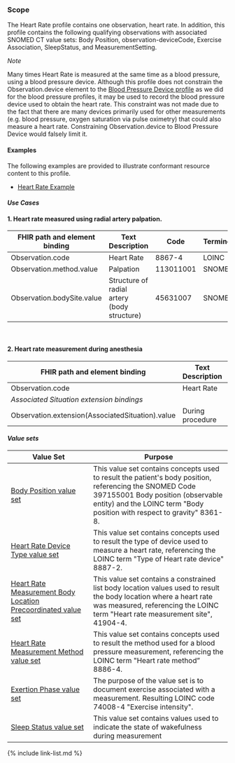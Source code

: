 ﻿### Scope

The Heart Rate profile contains one observation, heart rate. In addition, this profile contains the following qualifying observations with associated SNOMED CT value sets: Body Position, observation-deviceCode, Exercise Association, SleepStatus, and MeasurementSetting.

*Note*

Many times Heart Rate is measured at the same time as a blood pressure, using a blood pressure device.  Although this profile does not constrain the Observation.device element to the [Blood Pressure Device profile](StructureDefinition-bp-device.html) as we did for the blood pressure profiles, it may be used to record the blood pressure device used to obtain the heart rate.  This constraint was not made due to the fact that there are many devices primarily used for other measurements (e.g. blood pressure, oxygen saturation via pulse oximetry) that could also measure a heart rate.  Constraining Observation.device to Blood Pressure Device would falsely limit it.

#### Examples

The following examples are provided to illustrate conformant resource content to this profile.

- [Heart Rate Example](Observation-heartRate-example.html)

#### *Use Cases*

<div>
	<h4>1.	Heart rate measured using radial artery palpation.</h4>
	<table class="grid">
		<thead>
			<tr>
			  <th width="20%">FHIR path and element binding</th>
			  <th width="40%">Text Description</th>
			  <th width="20%">Code</th>
			  <th width="20%">Terminology</th>
			</tr>
		</thead>
		<tbody>
			<tr>
			  <td>Observation.code</td>
			  <td>Heart Rate</td>
			  <td>8867-4</td>
			  <td>LOINC</td>
			</tr>
			<tr>
			  <td>Observation.method.value</td>
			  <td>Palpation</td>
			  <td>113011001</td>
			  <td>SNOMED CT</td>
			</tr>
			<tr>
			  <td>Observation.bodySite.value</td>
			  <td>Structure of radial artery (body structure)</td>
			  <td>45631007</td>
			  <td>SNOMED CT</td>
			</tr>
		</tbody>
	</table>
	<br>
	<h4>2.  Heart rate measurement during anesthesia</h4>
	<table class="grid">
		<thead>
			<tr>
			  <th width="20%">FHIR path and element binding</th>
			  <th width="40%">Text Description</th>
			  <th width="20%">Code</th>
			  <th width="20%">Terminology</th>
			</tr>
		</thead>
		<tbody>
			<tr>
			  <td>Observation.code</td>
			  <td>Heart Rate</td>
			  <td>8867-4</td>
			  <td>LOINC</td>
			</tr>
			<tr>
			  <td colspan="4"><i>Associated Situation extension bindings</i></td>
			</tr>
			<tr>
			  <td>Observation.extension(AssociatedSituation).value</td>
			  <td>During procedure</td>
			  <td>307154001</td>
			  <td>SNOMED CT</td>
			</tr>
		</tbody>
	</table>
</div>

#### *Value sets*

<div>
	<table class="grid">
		<thead>
			<tr>
			  <th width="20%">Value Set</th>
			  <th width="40%">Purpose</th>
			</tr>
		</thead>
		<tbody>
			<tr>
			  <td><a href="ValueSet-bodyPositionVS.html">Body Position value set</a></td>
			  <td>This value set contains concepts used to result the patient's body position, referencing the SNOMED Code 397155001 Body position (observable entity) and the LOINC term "Body position with respect to gravity" 8361-8.</td>
			</tr> 
			<tr>
			  <td><a href="ValueSet-heartRateMeasDeviceVS.html">Heart Rate Device Type value set</a></td>
			  <td>This value set contains concepts used to result the type of device used to measure a heart rate, referencing the LOINC term "Type of Heart rate device" 8887-2.</td>
			</tr>
			<tr>
			  <td><a href="ValueSet-heartRateMeasBodyLocationPrecoordVS.html">Heart Rate Measurement Body Location Precoordinated value set</a></td>
			  <td>This value set contains a constrained list body location values used to result the body location where a heart rate was measured, referencing the LOINC term "Heart rate measurement site", 41904-4.</td>
			</tr>
			<tr>
			  <td><a href="ValueSet-heartRateMeasMethodVS.html">Heart Rate Measurement Method value set</a></td>
			  <td>This value set contains concepts used to result the method used for a blood pressure measurement, referencing the LOINC term "Heart rate method” 8886-4.</td>
			</tr>
			<tr>
			  <td><a href="ValueSet-exertionPhaseVS.html">Exertion Phase value set</a></td>
			  <td>The purpose of the value set is to document exercise associated with a measurement. Resulting LOINC code 74008-4 "Exercise intensity".</td>
			</tr>
			<tr>
			  <td><a href="ValueSet-sleepStatusVS.html">Sleep Status value set</a></td>
			  <td>This value set contains values used to indicate the state of wakefulness during measurement</td>
			</tr>
		</tbody>
	</table>
</div>


{% include link-list.md %}
